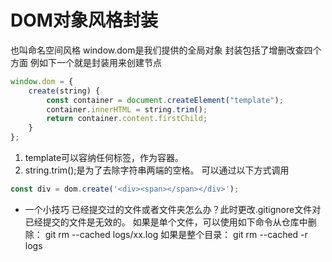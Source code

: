 # DOM对象风格封装
也叫命名空间风格
window.dom是我们提供的全局对象
封装包括了增删改查四个方面
例如下一个就是封装用来创建节点
```javascript
window.dom = {
    create(string) {
        const container = document.createElement("template");
        container.innerHTML = string.trim();
        return container.content.firstChild;
    }
};
```
1. template可以容纳任何标签，作为容器。
2. string.trim();是为了去除字符串两端的空格。
可以通过以下方式调用
```javascript
const div = dom.create('<div><span></span></div>');
```
* 一个小技巧
已经提交过的文件或者文件夹怎么办？此时更改.gitignore文件对已经提交的文件是无效的。
如果是单个文件，可以使用如下命令从仓库中删除：
git rm --cached logs/xx.log
如果是整个目录：
git rm --cached -r logs
